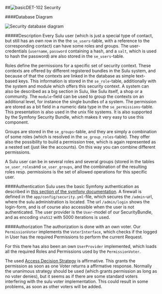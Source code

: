 ##![basic](https://raw.github.com/massiveart/sulu-docs/master/system-requirements/images/basic.png)DET-102 Security

####Database Diagram

![Security database diagram](https://raw.github.com/massiveart/sulu-docs/master/detail-specification/images/db/security.png)

#####Description
Every Sulu user (which is just a special type of contact, but still has an own row in the the `se_users`-table, with a reference to the corresponding contact) can have some roles and groups.
The user-credentials (`username`, `password` containing a hash, and a `salt`, which is used to hash the password) are also stored in the `se_users`-table.

Roles define the permissions for a specific set of security context. These contexts are offered by different registered bundles in the Sulu system, and because of that the contexts are linked in the database as simple text-based keys. This information is stored in the `se_role`-table, additionally with the system and module which offers this security context. A system can also be described as a big section in Sulu, like Sulu itself, a shop or a community. The `module`-field can be used to group the contexts on an additional level, for instance the single bundles of a system.
The permission are stored as a bit field in a numeric data type in the `se_permissions`-table. This presentation is also used in the unix file systems. It is also supported by the Symfony Security Bundle, which makes it very easy to use this component.

Groups are stored in the `se_groups`-table, and they are simply a combination of some roles (which is resolved in the `se_group_roles`-table). They offer also the possibility to build a permission tree, which is again represented as a nested set (just like the accounts). On this way you can combine different permissions.

A Sulu user can be in several roles and several groups (stored in the tables `se_user_roles`and `se_user_groups`, and the combination of the resulting roles resp. permissions is the set of allowed operations for this specific user. 

####Authentication
Sulu uses the basic Symfony authentication as described in [this section of the symfony documentation](http://symfony.com/doc/current/book/security.html#how-security-works-authentication-and-authorization). A firewall is defined in the `app/config/security.yml`-file, which secures the `/admin`-url, where the sulu administration is located. The url `/admin/login` shows the login-form, and is of course also accessible when the user is not authenticated. The user provider is the `User`-model of our SecurityBundle, and as encoding `sha512` with 5000 iterations is used.

####Authorization
The authorization is done with an own voter. Our `PermissionVoter` implements the `VoterInterface`, which checks if the logged in User has the required Permissions to perform the current Request.

For this there has also been an own `UserProvider` implemented, which loads all the required Roles and Permissions used by the `PermissionVoter`.

The used [Access Decision Strategy](http://symfony.com/doc/current/components/security/authorization.html#access-decision-manager) is affirmative. This grants the permission as soon as one Voter returns a affirmative response. Normally the unanimous strategy should be used (which grants permission as long as no voter denies), but it seems as if there are some standard voters interfering with the sulu voter implementation. This could result in some problems, as soon as other voters will be added.
